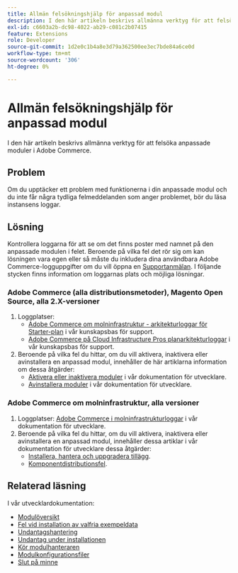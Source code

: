 ```yaml
---
title: Allmän felsökningshjälp för anpassad modul
description: I den här artikeln beskrivs allmänna verktyg för att felsöka anpassade moduler i Adobe Commerce.
exl-id: c6603a2b-dc98-4022-ab29-c081c2b07415
feature: Extensions
role: Developer
source-git-commit: 1d2e0c1b4a8e3d79a362500ee3ec7bde84a6ce0d
workflow-type: tm+mt
source-wordcount: '306'
ht-degree: 0%

---
```


# Allmän felsökningshjälp för anpassad modul

I den här artikeln beskrivs allmänna verktyg för att felsöka anpassade moduler i Adobe Commerce.

## Problem

Om du upptäcker ett problem med funktionerna i din anpassade modul och du inte får några tydliga felmeddelanden som anger problemet, bör du läsa instansens loggar.

## Lösning

Kontrollera loggarna för att se om det finns poster med namnet på den anpassade modulen i felet.  Beroende på vilka fel det rör sig om kan lösningen vara egen eller så måste du inkludera dina användbara Adobe Commerce-logguppgifter om du vill öppna en [Supportanmälan](/help/help-center-guide/help-center/magento-help-center-user-guide.md#submit-ticket). I följande stycken finns information om loggarnas plats och möjliga lösningar.

### Adobe Commerce (alla distributionsmetoder), Magento Open Source, alla 2.X-versioner

1. Loggplatser:
   * [Adobe Commerce om molninfrastruktur - arkitekturloggar för Starter-plan](/help/how-to/general/log-locations-directories-for-starter-plan.md) i vår kunskapsbas för support.
   * [Adobe Commerce på Cloud Infrastructure Pros planarkitekturloggar](/help/how-to/general/log-locations-directories-for-pro-plan-integration-staging-production.md) i vår kunskapsbas för support.
1. Beroende på vilka fel du hittar, om du vill aktivera, inaktivera eller avinstallera en anpassad modul, innehåller de här artiklarna information om dessa åtgärder:
   * [Aktivera eller inaktivera moduler](https://devdocs.magento.com/guides/v2.3/install-gde/install/cli/install-cli-subcommands-enable.html) i vår dokumentation för utvecklare.
   * [Avinstallera moduler](https://devdocs.magento.com/guides/v2.3/install-gde/install/cli/install-cli-uninstall-mods.html) i vår dokumentation för utvecklare.

### Adobe Commerce om molninfrastruktur, alla versioner

1. Loggplatser: [Adobe Commerce i molninfrastrukturloggar](https://devdocs.magento.com/guides/v2.3/cloud/trouble/environments-logs.html) i vår dokumentation för utvecklare.
1. Beroende på vilka fel du hittar, om du vill aktivera, inaktivera eller avinstallera en anpassad modul, innehåller dessa artiklar i vår dokumentation för utvecklare dessa åtgärder:
   * [Installera, hantera och uppgradera tillägg](https://devdocs.magento.com/guides/v2.3/cloud/howtos/install-components.html).
   * [Komponentdistributionsfel](https://devdocs.magento.com/guides/v2.3/cloud/trouble/trouble_comp-deploy-fail.html).

## Relaterad läsning

I vår utvecklardokumentation:

* [Modulöversikt](https://devdocs.magento.com/guides/v2.3/architecture/archi_perspectives/components/modules/mod_intro.html)
* [Fel vid installation av valfria exempeldata](https://devdocs.magento.com/guides/v2.3/install-gde/trouble/tshoot_sample-data.html)
* [Undantagshantering](https://devdocs.magento.com/guides/v2.3/graphql/develop/exceptions.html)
* [Undantag under installationen](https://devdocs.magento.com/guides/v2.3/install-gde/trouble/tshoot_exceptions.html)
* [Kör modulhanteraren](https://devdocs.magento.com/guides/v2.3/comp-mgr/module-man/compman-checklist.html)
* [Modulkonfigurationsfiler](https://devdocs.magento.com/guides/v2.3/config-guide/config/config-files.html)
* [Slut på minne](https://devdocs.magento.com/guides/v2.3/comp-mgr/trouble/cman/out-of-memory.html)
